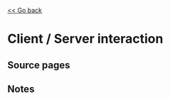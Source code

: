 [<< Go back](https://artoasmith.github.io/sf-preps/)

# Client / Server interaction

## Source pages

## Notes
